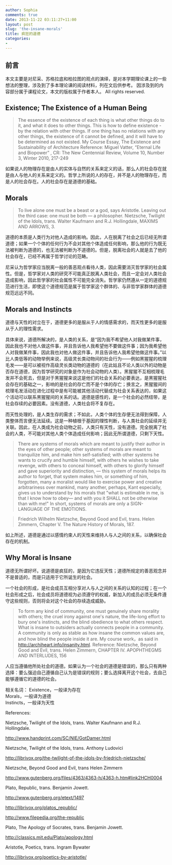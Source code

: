 ```yaml
---
author: Sophia
comments: true
date: 2013-11-22 03:11:27+11:00
layout: post
slug: 'the-insane-morals'
title: 疯狂的道德
categories:
-
---
```

## 前言 ##
本文主要是对尼采、苏格拉底和柏拉图的观点的演绎，是对本学期理论课上的一些想法的整理，涉及到了多本理论课的阅读材料，列在文后供参考。
因涉及到的内容部分属于课程论文，本文的版权属于作者本人。
All rights reserved.

## Existence; The Existence of a Human Being ##
> The essence of the existence of each thing is what other things do to it, and what it does to other things. This is how to define existence - by the relation with other things. If one thing has no relations with any other things, the existence of it cannot be defined, and it will have to be determined as not existed.
> My Course Essay, The Existence and Sustainability of Architecture
> Reference: Miguel Vatter, “Eternal Life and Biopower” , CR: The New Centennial Review, Volume 10, Number 3, Winter 2010, 217-249

如果说人的物理存在是由人的实体与自然的关系来定义的话，那么人的社会存在就是由人与他人的关系来定义的。哲学上所说的人的存在，并不是人的物理存在，而是人的社会存在。人的社会存在是道德的基础。

## Morals ##
> To live alone one must be a beast or a god, says Aristotle. Leaving out the third case: one must be both — a philosopher.
> Nietzsche, Twilight of the Idols, trans. Walter Kaufmann and R.J. Hollingdale, MAXIMS AND ARROWS, 3.

道德的本质是人类行为对他人造成的影响。因此，人在脱离了社会之后已经无所谓道德；如果一个个体的任何行为不会对其他个体造成任何影响，那么他的行为既无法被判断为道德的，也无法被判断为不道德的。但是，脱离社会的人就是去了他的社会存在，已经不再属于哲学讨论的范畴。

尼采认为哲学家应当脱离一般的善恶观点看待人类，因此需要消灭哲学家的社会属性。但是，哲学家对人类的研究不可能真正脱离人类社会，而且一定会对人类社会造成影响，因此哲学家的社会属性不可能完全消失。哲学家仍然遵从一定的道德规范进行生活，即使这个道德规范是属于哲学家这个群体的、与非哲学家群体的道德规范远远不同。

## Morals and Instincts ##
道德与天性的对立在于，道德更多的是服从于人的情感需求的，而天性更多的是服从于人的理性需求。

具体来说，道德所解决的，是人类的关系，是“因为我不希望他人对我做某件事，因此我也不对他人做这件事，并且告诉他人我希望他不要做这件事；因为我希望他人对我做某件事，因此我也对他人做这件事，并且告诉他人我希望他做这件事。”以比人类低等的动物举例来说，高级灵长类动物间的社会行为——例如黑猩猩的梳理毛发——是可以被视作高级灵长类动物的道德的（在此姑且不论人类以外的动物是否存在道德，因为哲学研究的对象是作为社会动物的人类）。黑猩猩不互相梳理毛发并不会死去，但是对于黑猩猩来说这是他们的社会关系的必要表达，是黑猩猩社会存在的基础之一，影响的是社会的存亡而不是个体的存亡；换言之，黑猩猩间的梳理毛发活动在进化过程中是有可能被其他活动代替成为社会关系表达的，如果这个活动可以联系黑猩猩间的关系的话。道德是感性的，是一个社会的必然纽带，是社会存续的必要因素。没有道德，人类社会将不复存在。

而天性处理的，是人类生存的需求；不如此，人类个体的生存便无法得到保障，人类整体而言便无法延续。这是一种植根于基因的理性判断，与人类社会的延续并无关联。因此，在人类成为社会动物之前，人类只有天性，没有道德。完全脱离了社会的人类，不可能对其他人类个体造成任何影响；因此无所谓道德，只剩下天性。

> There are systems of morals which are meant to justify their author in the eyes of other people; other systems of morals are meant to tranquilize him, and make him self-satisfied; with other systems he wants to crucify and humble himself, with others he wishes to take revenge, with others to conceal himself, with others to glorify himself and gave superiority and distinction, — this system of morals helps its author to forget, that system makes him, or something of him, forgotten, many a moralist would like to exercise power and creative arbitrariness over mankind, many another, perhaps, Kant especially, gives us to understand by his morals that "what is estimable in me, is that I know how to obey— and with you it SHALL not be otherwise than with me!" In short, systems of morals are only a SIGN-LANGUAGE OF THE EMOTIONS.

> Friedrich Wilhelm Nietzsche, Beyond Good and Evil, trans. Helen Zimmern, Chapter V. The Nature History of Morals, 187.

如上所述，道德是通过以感情约束人的天性来维持人与人之间的关系，以确保社会存在的机制。

## Why Moral is Insane ##
道德无所谓好坏。说道德是疯狂的，是因为它违反天性；道德所规定的善恶观念并不是普适的，而是只适用于它所诞生的社会。

一个社会的形成，是社会成员互相分享对人与人之间的关系的认知的过程；在一个社会形成之后，社会成员将道德视为必须遵守的权威，新加入的成员必须无条件遵守这些规则，否则将会对这个社会的存续造成威胁。

> To form any kind of community, one must genuinely share morality with others; the cruel irony against one's nature, the life-long effort to bury one's instincts, and the blind obedience to what others respect. What is insane to outsiders actually connects people in a community. A community is only as stable as how insane the common values are, and how blind the people inside it are.
> My course work，as said in http://archiheart.info/insanity.html.
> Reference: Nietzsche, Beyond Good and Evil, trans. Helen Zimmern, CHAPTER IV. APOPHTHEGMS AND INTERLUDES, 156

人应当遵循他所处社会的道德。如果认为一个社会的道德是错误的，那么只有两种选择：要么强迫自己遵循自己认为是错误的规则；要么选择离开这个社会，去自己能够遵循它的道德的社会。

相关名词：
Existence，一般译为存在  
Morals，一般译为道德  
Instincts，一般译为天性

References:

Nietzsche, Twilight of the Idols, trans. Walter Kaufmann and R.J. Hollingdale.

http://www.handprint.com/SC/NIE/GotDamer.html

Nietzsche, Twilight of the Idols, trans. Anthony Ludovici

http://librivox.org/the-twilight-of-the-idols-by-friedrich-nietzsche/

Nietzsche, Beyond Good and Evil, trans Helen Zimmern

http://www.gutenberg.org/files/4363/4363-h/4363-h.htm#link2HCH0004

Plato, Republic, trans. Benjamin Jowett. 

http://www.gutenberg.org/etext/1497

http://librivox.org/platos_republic/

http://www.filepedia.org/the-republic

Plato, The Apology of Socrates, trans. Benjamin Jowett.  

http://classics.mit.edu/Plato/apology.html

Aristotle, Poetics, trans. Ingram Bywater

http://librivox.org/poetics-by-aristotle/
